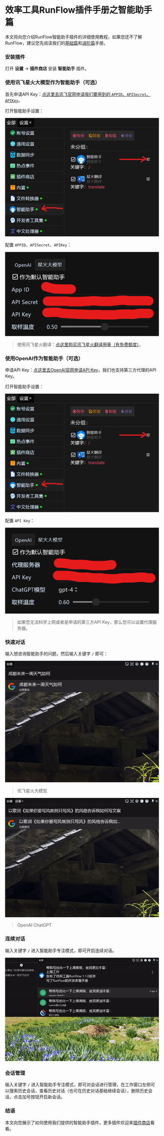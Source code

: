 # 效率工具RunFlow插件手册之智能助手篇

本文将向您介绍RunFlow智能助手插件的详细使用教程，如果您还不了解RunFlow，建议您先阅读我们的[基础篇](runflow_basic_point.md)和[进阶篇](runflow_advanced_point.md)手册。

### 安装插件

打开 **设置** -> **插件商店** 安装 **智能助手** 插件。

### 使用讯飞星火大模型作为智能助手（可选）

首先申请API Key：[点这里去讯飞官网申请我们要用到的 `APPID`、`APISecret`、`APIKey`](https://console.xfyun.cn/services/bm35)。

打开智能助手设置：

![spark_1](../images/ai_settings_open_zhcn.png)

配置  `APPID`、`APISecret`、`APIKey`：

![spark_2](../images/ai_settings_spark_zhcn.png)

> 使用讯飞星火翻译：[点这里购买讯飞星火翻译用量（有免费额度）](https://console.xfyun.cn/services/ots)。

### 使用OpenAI作为智能助手（可选）

申请API Key：[点这里去OpenAI官网申请API Key](https://platform.openai.com/account/api-keys)，我们也支持第三方代理的API Key。

打开智能助手设置：

![openai_1](../images/ai_settings_open_zhcn.png)

配置 `API Key`：

![openai_2](../images/ai_settings_openai_zhcn.png)

> 如果您无法科学上网或者是申请的第三方API Key，那么您可以设置代理服务器。

### 快速对话

输入想咨询智能助手的问题，然后输入关键字 `/` 即可：

![once_chat_1](../images/ai_once_chat_zhcn_1.gif)

> 讯飞星火大模型

![once_chat_2](../images/ai_once_chat_zhcn_2.gif)

> OpenAI ChatGPT

### 连续对话

输入关键字 `/` 进入智能助手专注模式，即可开启连续对话。

![continue_chat](../images/ai_continue_chat_zhcn.gif)

### 会话管理

输入关键字 `/` 进入智能助手专注模式，即可对会话进行管理，在工作窗口左侧可以搜索历史会话，查看历史对话（也可在历史对话基础继续会话），删除历史会话，点击加号按钮开启新会话。

### 结语

本文向您展示了如何使用我们提供的智能助手插件，更多插件欢迎来[插件商店](https://myrest.top/zh-cn/store/plugin)看看。
